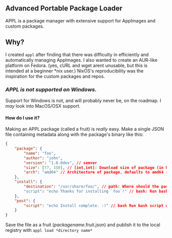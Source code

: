 ## Advanced Portable Package Loader
APPL is a package manager with extensive support for AppImages and custom packages.

## Why?
I created `appl` after finding that there was difficulty in efficiently and automatically managing AppImages.
I also wanted to create an AUR-like platform on Fedora.
(yes, cURL and wget arent unusable, but this is intended at a beginner *nix user.)
NixOS's reproducibility was the inspiration for the custom packages and repos.

### *APPL is not supported on Windows.*
Support for Windows is not, and will probably never be, on the roadmap. I *may* look into MacOS/OSX support.

#### How do I use it?
Making an APPL package (called a fruit) is *really* easy. Make a single JSON file containing metadata along with the package's binary like this:
```json
{
    "package": {
        "name": "foo",
        "author": "john",
        "version": "1.0.0dev", // semver
        "size": [77, 150], // [int,int]: Download size of package (in MB, not MiB), followed by total install size.
        "arch": "amd64" // Architecture of package, defaults to amd64 (x86_64)
    },
    "install": {
        "destination": "/usr/share/foo/", // path: Where should the package install to? default /usr/share/(package name)
        "script": "echo Thanks for installing `foo`!" // bash: Run bash script when starting the install process
    },
    "post": {
        "script": "echo Install complete. :)" // bash Run bash script when download done. Useful for adding to PATH or linking/verifying dependancies 
    }
}
```
Save the file as a fruit (*packagename*.fruit.json) and publish it to the local registry with `appl load *directory name*` 

